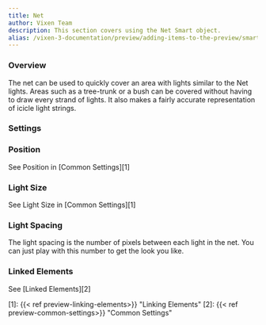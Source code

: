 ```yaml
---
title: Net
author: Vixen Team
description: This section covers using the Net Smart object.
alias: /vixen-3-documentation/preview/adding-items-to-the-preview/smart-objects/net/
---
```

### Overview

The net can be used to quickly cover an area with lights similar to the Net lights. Areas such as a tree-trunk or a bush can be covered without having to draw every strand of lights. It also makes a fairly accurate representation of icicle light strings.

### Settings

### Position

See Position in [Common Settings][1]

### Light Size

See Light Size in [Common Settings][1]

### Light Spacing

The light spacing is the number of pixels between each light in the net. You can just play with this number to get the look you like.

### Linked Elements

See [Linked Elements][2]

[1]: {{< ref preview-linking-elements>}} "Linking Elements"
[2]: {{< ref preview-common-settings>}} "Common Settings"
